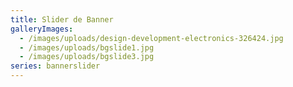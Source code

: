 ```yaml
---
title: Slider de Banner
galleryImages:
  - /images/uploads/design-development-electronics-326424.jpg
  - /images/uploads/bgslide1.jpg
  - /images/uploads/bgslide3.jpg
series: bannerslider
---
```


